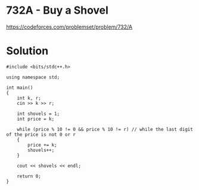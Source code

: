 # 732A - Buy a Shovel

https://codeforces.com/problemset/problem/732/A

# Solution

```
#include <bits/stdc++.h>

using namespace std;

int main()
{
    int k, r;
    cin >> k >> r;

    int shovels = 1;
    int price = k;

    while (price % 10 != 0 && price % 10 != r) // while the last digit of the price is not 0 or r
    {
        price += k;
        shovels++;
    }

    cout << shovels << endl;

    return 0;
}

```